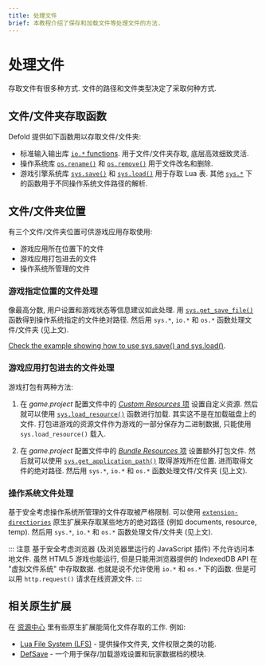 ```yaml
---
title: 处理文件
brief: 本教程介绍了保存和加载文件等处理文件的方法.
---
```


# 处理文件
存取文件有很多种方式. 文件的路径和文件类型决定了采取何种方式.

## 文件/文件夹存取函数
Defold 提供如下函数用以存取文件/文件夹:

* 标准输入输出库 [`io.*` functions](https://defold.com/ref/stable/io/). 用于文件/文件夹存取, 底层高效细致灵活.
* 操作系统库 [`os.rename()`](https://defold.com/ref/stable/os/#os.rename:oldname-newname) 和 [`os.remove()`](https://defold.com/ref/stable/os/#os.remove:filename) 用于文件改名和删除.
* 游戏引擎系统库 [`sys.save()`](https://defold.com/ref/stable/sys/#sys.save:filename-table) 和 [`sys.load()`](https://defold.com/ref/stable/sys/#sys.load:filename) 用于存取 Lua 表. 其他 [`sys.*`](https://defold.com/ref/stable/sys/) 下的函数用于不同操作系统文件路径的解析.

## 文件/文件夹位置
有三个文件/文件夹位置可供游戏应用存取使用:

* 游戏应用所在位置下的文件
* 游戏应用打包进去的文件
* 操作系统所管理的文件

### 游戏指定位置的文件处理
像最高分数, 用户设置和游戏状态等信息建议如此处理. 用 [`sys.get_save_file()`](https://defold.com/ref/stable/sys/#sys.get_save_file:application_id-file_name) 函数得到操作系统指定的文件绝对路径. 然后用 `sys.*`, `io.*` 和 `os.*` 函数处理文件/文件夹 (见上文).

[Check the example showing how to use sys.save() and sys.load()](/examples/file/sys_save_load/).

### 游戏应用打包进去的文件处理
游戏打包有两种方法:

1. 在 *game.project* 配置文件中的 [*Custom Resources* 项](https://defold.com/manuals/project-settings/#Project) 设置自定义资源. 然后就可以使用 [`sys.load_resource()`](https://defold.com/ref/sys/#sys.load_resource) 函数进行加载. 其实这不是在加载磁盘上的文件. 打包进游戏的资源文件作为游戏的一部分保存为二进制数据, 只能使用 `sys.load_resource()` 载入.

2. 在 *game.project* 配置文件中的 [*Bundle Resources* 项](https://defold.com/manuals/project-settings/#Project) 设置额外打包文件. 然后就可以使用 [`sys.get_application_path()`](https://defold.com/ref/stable/sys/#sys.get_application_path:) 取得游戏所在位置. 进而取得文件的绝对路径. 然后用 `sys.*`, `io.*` 和 `os.*` 函数处理文件/文件夹 (见上文).

### 操作系统文件处理
基于安全考虑操作系统所管理的文件存取被严格限制. 可以使用 [`extension-directiories`](https://defold.com/assets/extensiondirectories/) 原生扩展来存取某些地方的绝对路径 (例如 documents, resource, temp). 然后用 `sys.*`, `io.*` 和 `os.*` 函数处理文件/文件夹 (见上文).

::: 注意
基于安全考虑浏览器 (及浏览器里运行的 JavaScript 插件) 不允许访问本地文件. 虽然 HTML5 游戏也能运行, 但是只能用浏览器提供的 IndexedDB API 在 "虚拟文件系统" 中存取数据. 也就是说不允许使用 `io.*` 和 `os.*` 下的函数. 但是可以用 `http.request()` 请求在线资源文件.
:::

## 相关原生扩展
在 [资源中心](https://defold.com/assets/) 里有些原生扩展能简化文件存取的工作. 例如:

* [Lua File System (LFS)](https://defold.com/assets/luafilesystemlfs/) - 提供操作文件夹, 文件权限之类的功能.
* [DefSave](https://defold.com/assets/defsave/) - 一个用于保存/加载游戏设置和玩家数据档的模块.
